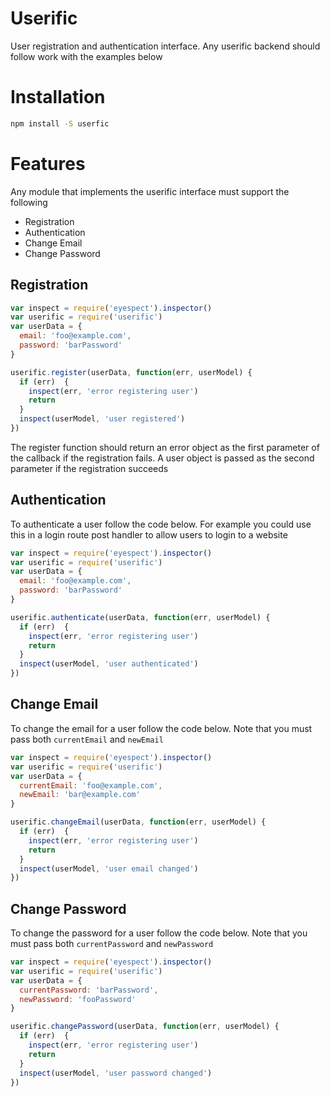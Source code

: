 # Userific
User registration and authentication interface. Any userific backend should follow work with the examples below

# Installation
```bash
npm install -S userfic
```

# Features

Any module that implements the userific interface must support the following

* Registration
* Authentication
* Change Email
* Change Password


## Registration

```javascript
var inspect = require('eyespect').inspector()
var userific = require('userific')
var userData = {
  email: 'foo@example.com',
  password: 'barPassword'
}

userific.register(userData, function(err, userModel) {
  if (err)  {
    inspect(err, 'error registering user')
    return
  }
  inspect(userModel, 'user registered')
})
```

The register function should return an error object as the first parameter of the callback if the registration fails. A user object is passed as the second parameter if the registration succeeds

## Authentication
To authenticate a user follow the code below. For example you could use this in a login route post handler to allow users to login to a website

```javascript
var inspect = require('eyespect').inspector()
var userific = require('userific')
var userData = {
  email: 'foo@example.com',
  password: 'barPassword'
}

userific.authenticate(userData, function(err, userModel) {
  if (err)  {
    inspect(err, 'error registering user')
    return
  }
  inspect(userModel, 'user authenticated')
})
```

## Change Email
To change the email for a user follow the code below. Note that you must pass both `currentEmail` and `newEmail`

```javascript
var inspect = require('eyespect').inspector()
var userific = require('userific')
var userData = {
  currentEmail: 'foo@example.com',
  newEmail: 'bar@example.com'
}

userific.changeEmail(userData, function(err, userModel) {
  if (err)  {
    inspect(err, 'error registering user')
    return
  }
  inspect(userModel, 'user email changed')
})
```

## Change Password
To change the password for a user follow the code below. Note that you must pass both `currentPassword` and `newPassword`

```javascript
var inspect = require('eyespect').inspector()
var userific = require('userific')
var userData = {
  currentPassword: 'barPassword',
  newPassword: 'fooPassword'
}

userific.changePassword(userData, function(err, userModel) {
  if (err)  {
    inspect(err, 'error registering user')
    return
  }
  inspect(userModel, 'user password changed')
})
```
